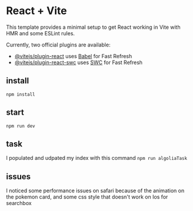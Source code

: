 # React + Vite

This template provides a minimal setup to get React working in Vite with HMR and some ESLint rules.

Currently, two official plugins are available:

- [@vitejs/plugin-react](https://github.com/vitejs/vite-plugin-react/blob/main/packages/plugin-react/README.md) uses [Babel](https://babeljs.io/) for Fast Refresh
- [@vitejs/plugin-react-swc](https://github.com/vitejs/vite-plugin-react-swc) uses [SWC](https://swc.rs/) for Fast Refresh


## install

`npm install`

## start

`npm run dev`

## task

I populated and udpated my index with this command `npm run algoliaTask`

## issues

I noticed some performance issues on safari because of the animation on the pokemon card, and some css style that doesn't work on Ios for searchbox

